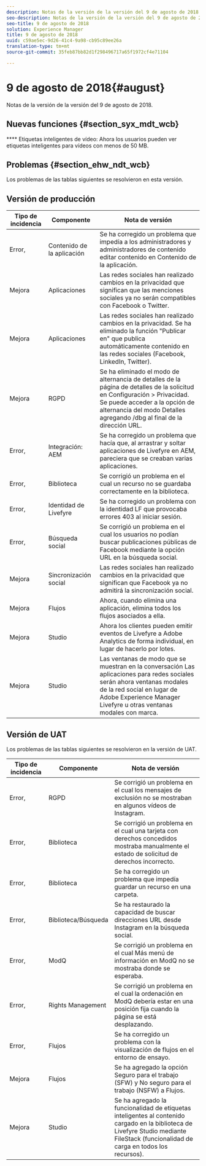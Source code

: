 ```yaml
---
description: Notas de la versión de la versión del 9 de agosto de 2018.
seo-description: Notas de la versión de la versión del 9 de agosto de 2018.
seo-title: 9 de agosto de 2018
solution: Experience Manager
title: 9 de agosto de 2018
uuid: c59ae5ec-9d26-41c4-9a98-cb95c89ee26a
translation-type: tm+mt
source-git-commit: 35feb87bb82d1f298496717a65f1972cf4e71104

---
```



# 9 de agosto de 2018{#august}

Notas de la versión de la versión del 9 de agosto de 2018.

## Nuevas funciones {#section_syx_mdt_wcb}

**** Etiquetas inteligentes de vídeo: Ahora los usuarios pueden ver etiquetas inteligentes para vídeos con menos de 50 MB.

## Problemas {#section_ehw_ndt_wcb}

Los problemas de las tablas siguientes se resolvieron en esta versión.

## Versión de producción

| **Tipo de incidencia** | **Componente** | **Nota de versión** |
|---|---|---|
| Error, | Contenido de la aplicación | Se ha corregido un problema que impedía a los administradores y administradores de contenido editar contenido en Contenido de la aplicación. |
| Mejora | Aplicaciones | Las redes sociales han realizado cambios en la privacidad que significan que las menciones sociales ya no serán compatibles con Facebook o Twitter. |
| Mejora | Aplicaciones | Las redes sociales han realizado cambios en la privacidad. Se ha eliminado la función "Publicar en" que publica automáticamente contenido en las redes sociales (Facebook, LinkedIn, Twitter). |
| Mejora | RGPD | Se ha eliminado el modo de alternancia de detalles de la página de detalles de la solicitud en Configuración &gt; Privacidad. Se puede acceder a la opción de alternancia del modo Detalles agregando /dbg al final de la dirección URL. |
| Error, | Integración: AEM | Se ha corregido un problema que hacía que, al arrastrar y soltar aplicaciones de Livefyre en AEM, pareciera que se creaban varias aplicaciones. |
| Error, | Biblioteca | Se corrigió un problema en el cual un recurso no se guardaba correctamente en la biblioteca. |
| Error, | Identidad de Livefyre | Se ha corregido un problema con la identidad LF que provocaba errores 403 al iniciar sesión. |
| Error, | Búsqueda social | Se corrigió un problema en el cual los usuarios no podían buscar publicaciones públicas de Facebook mediante la opción URL en la búsqueda social. |
| Mejora | Sincronización social | Las redes sociales han realizado cambios en la privacidad que significan que Facebook ya no admitirá la sincronización social. |
| Mejora | Flujos | Ahora, cuando elimina una aplicación, elimina todos los flujos asociados a ella. |
| Mejora | Studio | Ahora los clientes pueden emitir eventos de Livefyre a Adobe Analytics de forma individual, en lugar de hacerlo por lotes. |
| Mejora | Studio | Las ventanas de modo que se muestran en la conversación Las aplicaciones para redes sociales serán ahora ventanas modales de la red social en lugar de Adobe Experience Manager Livefyre u otras ventanas modales con marca. |

## Versión de UAT

Los problemas de las tablas siguientes se resolvieron en la versión de UAT.

| **Tipo de incidencia** | **Componente** | **Nota de versión** |
|---|---|---|
| Error, | RGPD | Se corrigió un problema en el cual los mensajes de exclusión no se mostraban en algunos vídeos de Instagram. |
| Error, | Biblioteca | Se corrigió un problema en el cual una tarjeta con derechos concedidos mostraba manualmente el estado de solicitud de derechos incorrecto. |
| Error, | Biblioteca | Se ha corregido un problema que impedía guardar un recurso en una carpeta. |
| Error, | Biblioteca/Búsqueda | Se ha restaurado la capacidad de buscar direcciones URL desde Instagram en la búsqueda social. |
| Error, | ModQ | Se corrigió un problema en el cual Más menú de información en ModQ no se mostraba donde se esperaba. |
| Error, | Rights Management | Se corrigió un problema en el cual la ordenación en ModQ debería estar en una posición fija cuando la página se está desplazando. |
| Error, | Flujos | Se ha corregido un problema con la visualización de flujos en el entorno de ensayo. |
| Mejora | Flujos | Se ha agregado la opción Seguro para el trabajo (SFW) y No seguro para el trabajo (NSFW) a Flujos. |
| Mejora | Studio | Se ha agregado la funcionalidad de etiquetas inteligentes al contenido cargado en la biblioteca de Livefyre Studio mediante FileStack (funcionalidad de carga en todos los recursos). |

